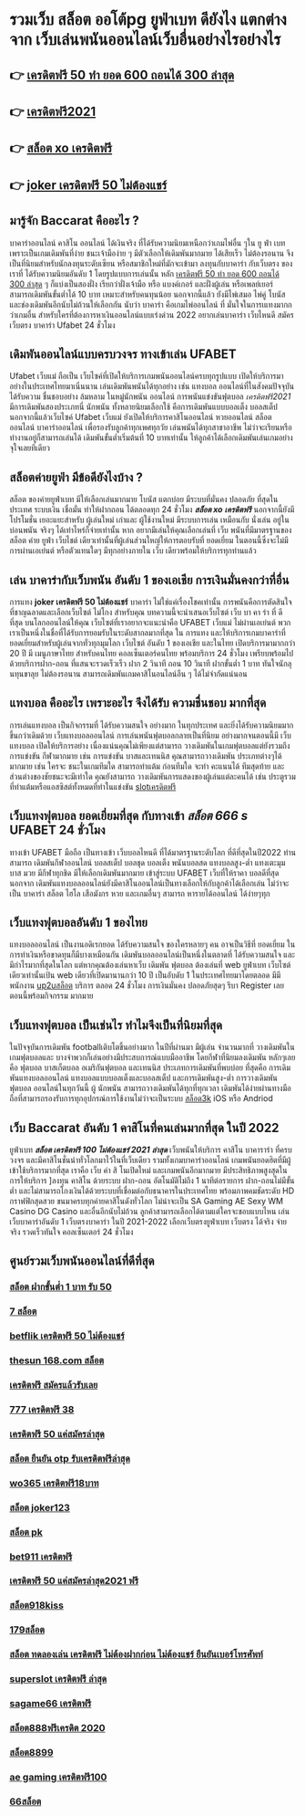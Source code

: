 # รวมเว็บ สล็อต ออโต้pg ยูฟ่าเบท ดียังไง แตกต่างจาก เว็บเล่นพนันออนไลน์เว็บอื่นอย่างไรอย่างไร

## 👉 [เครดิตฟรี 50 ทำ ยอด 600 ถอนได้ 300 ล่าสุด](https://bio.link/tisawago)
## 👉 [เครดิตฟรี2021](https://mabet.net/credit-free-50/)
## 👉 [สล็อต xo เครดิตฟรี](https://member.mabet.net/?action=login)
## 👉 [joker เครดิตฟรี 50 ไม่ต้องแชร์](https://mabet.net/)

## มารู้จัก  Baccarat คืออะไร ? 

บาคาร่าออนไลน์  คาสิโน ออนไลน์ ได้เงินจริง  ที่ได้รับความนิยมเหนือกว่าเกมไพ่อื่น ๆใน  ยู ฟ่า เบท  เพราะเป็นเกมเดิมพันที่ง่าย ชนะเจ้ามือง่าย ๆ มีตัวเลือกให้เดิมพันมากมาย ได้เสียเร็ว ไม่ต้องรอนาน จึงเป็นที่นิยมสำหรับนักลงทุนระดับเซียน หรือสมาชิกใหม่ที่มักจะเข้ามา  ลงทุนกับบาคาร่า  กับเว็บตรง ของเราที่   ได้รับความนิยมอันดับ 1  โดยรูปแบบการเล่นนั้น หลัก [เครดิตฟรี 50 ทำ ยอด 600 ถอนได้ 300 ล่าสุด](https://mabet.net/credit-free-50/) ๆ ก็แบ่งเป็นสองฝั่ง เรียกว่าฝั่งเจ้ามือ หรือ แบงค์เกอร์ และฝั่งผู้เล่น หรือเพลย์เยอร์ สามารถเดิมพันขั้นต่ำได้ 10 บาท เหมาะสำหรับคนทุนน้อย นอกจากนี้แล้ว ยังมีไพ่เสมอ ไพ่คู่ โบนัส และช่องเดิมพันอีกนับไม่ถ้วนให้เลือกกัน นับว่า บาคาร่า คือเกมไพ่ออนไลน์ ที่  มั่นใจในการเแทงมากกว่าเกมอื่น สำหรับใครที่ต้องการหาเงินออนไลน์แบบเร่งด่วน 2022 อยากเล่นบาคาร่า เว็บไหนดี  สมัครเว็บตรง บาคาร่า Ufabet  24 ชั่วโมง


##  เดิมพันออนไลน์แบบครบวงจร ทางเข้าเล่น UFABET 

 Ufabet เว็บแม่   ถือเป็น เว็บไซค์ที่เปิดให้บริการเกมพนันออนไลน์ครบทุกรูปแบบ เปิดให้บริการมาอย่างในประเทศไทยมาเนิ่นนาน  เล่นเดิมพันพนันได้ทุกอย่าง เช่น  แทงบอล ออนไลน์ที่ในสังคมปัจจุบันได้รับความ ชื่นชอบอย่าง ล้มหลาม ในหมู่นักพนัน ออนไลน์  การพนันแข่งขันฟุตบอล *เครดิตฟรี2021* มีการเดิมพันสองประเภทนี่ นักพนัน ทั้งหลายนิยมเลือกใช้  คือการเดิมพันแบบบอลเต็ง บอลสเต็ป นอกจากนี้แล้วเว็บไซค์ Ufabet เว็บแม่  ยังเปิดให้บริการคาสิโนออนไลน์ หวยออนไลน์ สล็อตออนไลน์ บาคาร่าออนไลน์  เพื่อรองรับลูกค้าทุกเพศทุกวัย เล่นพนันได้ทุกสาขาอาชีพ ไม่ว่าจะเรียนหรือทำงานอยู่ก็สามารถเล่นได้ เดิมพันขั้นต่ำเริ่มต้นที่ 10 บาทเท่านั้น ให้ลูกค้าได้เลือกเดิมพันเล่นเกมอย่างจุใจเลยทีเดียว


## สล็อตค่ายยูฟ่า มีข้อดียังไงบ้าง ?
สล็อต ของค่ายยูฟ่าเบท  มีให้เลือกเล่นมากมาย โบนัส  แตกบ่อย มีระบบที่มั่นคง ปลอดภัย  ที่สุดในประเทศ  ระบบเงิน  เชื่อมั่น   ทำให้ฝากถอน ได้ตลอดทุก 24 ชั่วโมง ***สล็อต xo เครดิตฟรี*** นอกจากนี้ยังมี โปรโมชั่น  เยอะแยะสำหรับ ผู้เล่นใหม่ เก่าและ ผู้ใช้งานใหม่ มีระบบการเล่น เหมือนกับ  นั่งเล่น อยู่ใน บ่อนพนัน จริงๆ ได้เท่าไหร่ก็จ่ายเท่านั้น หาก อยากมีเล่นให้คุณเลือกเล่นที่ เว็บ พนันที่มีมาตรฐานของสล็อต ค่าย ยูฟ่า เว็บไชต์ เดียวเท่านั้นที่ผู้เล่นส่วนใหญ่ให้การตอบรับที่ ยอดเยี่ยม ในตอนนี้ซึ่งจะไม่มีการผ่านเอเย่นต์ หรือตัวแทนใดๆ มีทุกอย่างภายใน เว็บ เดียวพร้อมให้บริการทุกท่านแล้ว

## เล่น บาคาร่ากับเว็บพนัน อันดับ 1 ของเอเชีย การเงินมั่นคงกว่าที่อื่น

 การแทง  **joker เครดิตฟรี 50 ไม่ต้องแชร์** บาคาร่า ไม่ใช่แค่เรื่องโชคเท่านั้น การพนันคือการตัดสินใจที่ชาญฉลาดและเลือกเว็บไซต์  ไม่โกง สำหรับคุณ บทความนี้จะนำเสนอเว็บไซต์  เว็บ บา คา ร่า ที่ ดี ที่สุด บนโลกออนไลน์ให้คุณ เว็บไซต์ที่เราอยากจะแนะนำคือ UFABET   เว็บแม่  ไม่ผ่านเอเย่นต์ พวกเราเป็นหนึ่งในชื่อที่ได้รับการยอมรับในระดับสากลมากที่สุด ใน การแทง  และให้บริการเกมบาคาร่าที่ยอดเยี่ยมสำหรับผู้เล่นจากทั่วทุกมุมโลก เว็บไซต์ อันดับ 1 ของเอเชีย และในไทย เปิดบริการมามากกว่า 20 ปี มี เมนูภาษาไทย สำหรับคนไทย คอลเซ็นเตอร์คนไทย พร้อมบริการ 24 ชั่วโมง  เพรียบพร้อมไปด้วยบริการฝาก-ถอน ที่แสนจะรวดเร็วเร็ว ฝาก 2 วินาที ถอน 10 วินาที ฝากขั้นต่ำ 1 บาท  ทันใจนักลุนทุนขาลุย ไม่ต้องรอนาน สามารถเดิมพันเกมคาสิโนอนไลน์อืน ๆ ได้ไม่จำกัดแน่นอน


##  แทงบอล คืออะไร  เพราะอะไร จึงได้รับ ความชื่นชอบ มากที่สุด

 การเล่นแทงบอล  เป็นกิจกรรมที่ ได้รับความสนใจ อย่างมาก ในทุกประเทศ และยิ่งได้รับความนิยมมากขึ้นกว่าเดิมด้วย เว็บแทงบอลออนไลน์ การเล่นพนันฟุตบอลกลายเป็นที่นิยม อย่างมากจนตอนนี้มี  เว็บแทงบอล เปิดให้บริการอย่าง เนื่องแน่นคุณไม่เพียงแต่สามารถ วางเดิมพันในเกมฟุตบอลแต่ยังรวมถึงการแข่งขัน กีฬามากมาย  เช่น การแข่งขัน บาสและเทนนิส คุณสามารถวางเดิมพัน ประเภทต่างๆได้มากมาย  เช่น ใครจะ ชนะในเกมทีมใด สามารถทำแต้ม ก่อนทีมใด จะทำ คะแนนได้ ทีมสุดท้าย และส่วนต่างของชัยชนะจะมีเท่าใด คุณยังสามารถ วางเดิมพันการแสดงของผู้เล่นแต่ละคนได้ เช่น ประตูรวมที่ทำแต้มหรือแอสซิสต์ทั้งหมดที่ทำในแข่งขัน [slotเครดิตฟรี](https://mabet.net/)

##  เว็บแทงฟุตบอล  ยอดเยี่ยมที่สุด  กับทางเข้า *สล็อต 666 s* UFABET 24 ชั่วโมง

 ทางเข้า UFABET มือถือ เป็นทางเข้า  เว็บบอลไหนดี ที่ได้มาตรฐานระดับโลก  ที่ดีที่สุดในปี2022 ท่านสามารถ เดิมพันกีฬาออนไลน์ บอลสเต็ป บอลชุด บอลเต็ง พนันบอลสด แทงบอลสูง-ต่ำ แทงเตะมุม บาส มวย  มีกีฬาทุกชิด มีให้เลือกเดิมพันมากมาย  เข้าสู่ระบบ UFABET เว็บที่ให้ราคา บอลดีที่สุด นอกจาก เดิมพันแทงบอลออนไลน์ยังมีคาสิโนออนไลน์เป็นทางเลือกให้กับลูกค้าได้เลือกเล่น ไม่ว่าจะเป็น บาคาร่า สล็อต ไฮโล เสือมังกร หวย และเกมอื่นๆ สามารถ หารายได้ออนไลน์ ได้ง่ายๆทุก

##  เว็บแทงฟุตบอลอันดับ 1 ของไทย  

 แทงบอลออนไลน์  เป็นงานอดิเรกยอด ได้รับความสนใจ ของใครหลายๆ คน อาจเป็นวิธีที่ ยอดเยี่ยม ในการทำเงินหรือขาดทุนก็มีบางเหมือนกัน  เดิมพันบอลออนไลน์เป็นหนึ่งในตลาดที่ ได้รับความสนใจ และมีกำไรมากที่สุดในโลก แต่หากคุณต้องเล่นหาเว็บ เดิมพัน ฟุตบอล ต้องเล่นที่ web  ยูฟ่าเบท  เว็บไซต์ เดียวเท่านั้นเป้น web เดียวที่เปิดมานานกว่า 10 ปี เป็นอับดับ 1 ในประเทศไทยมาโดยตลอด มีมีพนักงาน [up2uสล็อต](https://mabet.net/register/) บริการ ตลอด 24 ชั่วโมง  การเงินมั่นคง ปลอดภัยสุดๆ รีบา Register เลยตอนนี้พร้อมกิจกรรม  มากมาย 


##  เว็บแทงฟุตบอล  เป็นเช่นไร ทำไมจึงเป็นที่นิยมที่สุด

ในปัจจุบันการเดิมพัน  footballเติบโตขึ้นอย่างมาก ในปีที่ผ่านมา มีผู้เล่น จำนวนมากที่ วางเดิมพันในเกมฟุตบอลและ บางจำพวกก็เล่นอย่างมีประสบการณ์แบบมืออาชีพ โดยกีฬาที่นิยมลงเดิมพัน หลักๆเลยคือ ฟุตบอล บาสเก็ตบอล อเมริกันฟุตบอล และเทนนิส ประเภทการเดิมพันที่พบบ่อย ที่สุดคือ การเดิมพันแทงบอลออนไลน์  แทงบอลแบบบอลเต็งและบอลสเต็ป และการเดิมพันสูง-ต่ำ การวางเดิมพันฟุตบอล ออนไลน์ในทุกวันนี้  ผู้ นักพนัน สามารถวางเดิมพันได้ทุกที่ทุกเวลา เดิมพันได้ง่ายผ่านทางมือถือที่สามารถรองรับการทุกอุปกรณ์การใช้งานไม่ว่าจะเป็นระบบ [สล็อต3k](https://mabet.net/credit-free-50/) iOS หรือ Andriod

## เว็บ Baccarat อันดับ 1 คาสิโนที่คนเล่นมากที่สุด ในปี 2022

 ยูฟ่าเบท  ***สล็อต เครดิตฟรี 100 ไม่ต้องแชร์ 2021 ล่าสุด***  เว็บพนันให้บริการ  คาสิโน บาคาราร่า ที่ครบวงจร และมีคาสิโนชั่นนำทั่วโลกมาไว้ในที่เว็บเดียว รวมทั้งเกมบาคาร่าออนไลน์ เกมพนันยอดฮิตที่มีผู้เข้าใช้บริการมากที่สุด เราคือ เว็บ ค่า สิ โนเปิดใหม่ และเกมพนันอีกมากมาย มีประสิทธิภาพสูงสุดในการให้บริการ  ]ลงทุน  คาสิโน ด้วยระบบ ฝาก-ถอน อัตโนมัติไม่ถึง 1 นาทีต่อรายการ ฝาก-ถอนไม่มีขั้นต่ำ  และไม่สามารถโกงเงินได้ด้วยระบบที่เชื่อมต่อกับธนาคารในประเทศไทย พร้อมภาพคมชัดระดับ HD กราฟฟิกสุดสวย ขนมาครบทุกค่ายคาสิโนดังทั่วโลก ไม่น่าจะเป็น SA Gaming AE Sexy WM Casino DG Casino และอื่นอีกนับไม่ถ้วน ลูกค้าสามารถเลือกได้ตามแต่ใครจะชอบแบบไหน เล่นเว็บบาคาร่าอันดับ 1   เว็บตรงบาคาร่า ในปี 2021-2022 เลือกเว็บตรงยูฟ่าเบท  เว็บตรง ได้จริง จ่ายจริง รวดเร็วทันใจ คอลเซ็นเตอร์ 24 ชั่วโมง


## ศูนย์รวมเว็บพนันออนไลน์ที่ดีที่สุด

### [สล็อต ฝากขั้นต่ำ 1 บาท รับ 50](https://atom.io/themes/PG%20เว็บตรง%20%20สล็อต%20jili%20008%20สล็อต%2020รับ100%20ของแท้%20100%)
### [7 สล็อต](https://atom.io/themes/PG%20เว็บตรง%20%20สล็อต%20ฝาก-ถอน%20true%20wallet%20ไม่มี%20บัญชีธนาคาร%20008%20สล็อต%2020รับ100%20ของแท้%20100%)
### [betflik เครดิตฟรี 50 ไม่ต้องแชร์](https://atom.io/themes/PG%20เว็บตรง%20%20สล็อตamb%20008%20สล็อต%2020รับ100%20ของแท้%20100%)
### [thesun 168.com สล็อต](https://atom.io/themes/PG%20เว็บตรง%20%20123bet%20เครดิตฟรี%20008%20สล็อต%2020รับ100%20ของแท้%20100%)
### [เครดิตฟรี สมัครแล้วรับเลย](https://atom.io/themes/PG%20เว็บตรง%20%20เว็บ%20ตรง%20ไม่%20ผ่าน%20เอเย่นต์%20สล็อต%20008%20สล็อต%2020รับ100%20ของแท้%20100%)
### [777 เครดิตฟรี 38](https://atom.io/themes/PG%20เว็บตรง%20%20สล็อต%20โปร%20ฝาก%2050%20รับ%20100%20ถอนไม่อั้น%20008%20สล็อต%2020รับ100%20ของแท้%20100%)
### [เครดิตฟรี 50 แค่สมัครล่าสุด](https://atom.io/themes/PG%20เว็บตรง%20%20สล็อต%20เว็บ%20ตรง%20ฝาก%20ถอน%20ไม่มี%20ขั้น%20ต่ํา%20008%20สล็อต%2020รับ100%20ของแท้%20100%)
### [สล็อต ยืนยัน otp รับเครดิตฟรีล่าสุด](https://atom.io/themes/PG%20เว็บตรง%20%20spgสล็อต%20008%20สล็อต%2020รับ100%20ของแท้%20100%)
### [wo365 เครดิตฟรี18บาท](https://atom.io/themes/PG%20เว็บตรง%20%20เครดิตฟรี%20กดรับเอง%20ยืนยันเบอร์%20superslot%20008%20สล็อต%2020รับ100%20ของแท้%20100%)
### [สล็อต joker123](https://atom.io/themes/PG%20เว็บตรง%20%20betflix%20pg%20เครดิตฟรี%2050%20008%20สล็อต%2020รับ100%20ของแท้%20100%)
### [สล็อต pk](https://atom.io/themes/PG%20เว็บตรง%20%20เครดิตฟรี50ยืนยันเบอร์2022ล่าสุด%20008%20สล็อต%2020รับ100%20ของแท้%20100%)
### [bet911 เครดิตฟรี](https://atom.io/themes/PG%20เว็บตรง%20%20spg%20สล็อต%20008%20สล็อต%2020รับ100%20ของแท้%20100%)
### [เครดิตฟรี 50 แค่สมัครล่าสุด2021 ฟรี](https://atom.io/themes/PG%20เว็บตรง%20%20สล็อตgclub%20008%20สล็อต%2020รับ100%20ของแท้%20100%)
### [สล็อต918kiss](https://atom.io/themes/PG%20เว็บตรง%20%20สล็อตjili%20008%20สล็อต%2020รับ100%20ของแท้%20100%)
### [179สล็อต](https://atom.io/themes/PG%20เว็บตรง%20%20m98สล็อต%20008%20สล็อต%2020รับ100%20ของแท้%20100%)
### [สล็อต ทดลองเล่น เครดิตฟรี ไม่ต้องฝากก่อน ไม่ต้องแชร์ ยืนยันเบอร์โทรศัพท์](https://atom.io/themes/PG%20เว็บตรง%20%20สล็อต%20โจ๊ก%20เกอร์%20เว็บตรงไม่ผ่านเอเย่นต์%20ไม่มี%20ขั้นต่ำ%20008%20สล็อต%2020รับ100%20ของแท้%20100%)
### [superslot เครดิตฟรี ล่าสุด](https://atom.io/themes/PG%20เว็บตรง%20%20สล็อต%20เว็บไหนดี%20แตกง่าย%20008%20สล็อต%2020รับ100%20ของแท้%20100%)
### [sagame66 เครดิตฟรี](https://atom.io/themes/PG%20เว็บตรง%20%20betflix%20pg%20เครดิตฟรี%20008%20สล็อต%2020รับ100%20ของแท้%20100%)
### [สล็อต888ฟรีเครดิต 2020](https://atom.io/themes/PG%20เว็บตรง%20%20789สล็อต%20008%20สล็อต%2020รับ100%20ของแท้%20100%)
### [สล็อต8899](https://atom.io/themes/PG%20เว็บตรง%20%20สล็อต%20เว็บตรง%20ไม่ผ่านเอเย่นต์%20ฝากถอน%20ไม่มี%20ขั้นต่ำ%20008%20สล็อต%2020รับ100%20ของแท้%20100%)
### [ae gaming เครดิตฟรี100](https://atom.io/themes/PG%20เว็บตรง%20%20สบาย99เครดิตฟรี50%20008%20สล็อต%2020รับ100%20ของแท้%20100%)
### [66สล็อต](https://atom.io/themes/PG%20เว็บตรง%20%20สล็อต%20369%20008%20สล็อต%2020รับ100%20ของแท้%20100%)